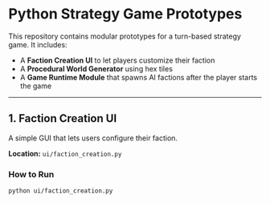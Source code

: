 # Python Strategy Game Prototypes

This repository contains modular prototypes for a turn-based strategy game. It includes:

- A **Faction Creation UI** to let players customize their faction
- A **Procedural World Generator** using hex tiles
- A **Game Runtime Module** that spawns AI factions after the player starts the game

---

## 1. Faction Creation UI

A simple GUI that lets users configure their faction.

**Location:** `ui/faction_creation.py`

### How to Run

```bash
python ui/faction_creation.py
